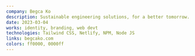 ```yaml
---
company: Begca Ko
description: Sustainable engineering solutions, for a better tomorrow.
date: 2023-03-04
works: identity, branding, web devt
technologies: Tailwind CSS, Netlify, NPM, Node JS
links: begcako.com
colors: ff0000, 0000ff
---
```

